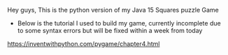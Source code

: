Hey guys, 
This is the python version of my Java 15 Squares puzzle Game
- Below is the tutorial I used to build my game, currently incomplete due to some syntax errors but will be fixed within a week from today

https://inventwithpython.com/pygame/chapter4.html

